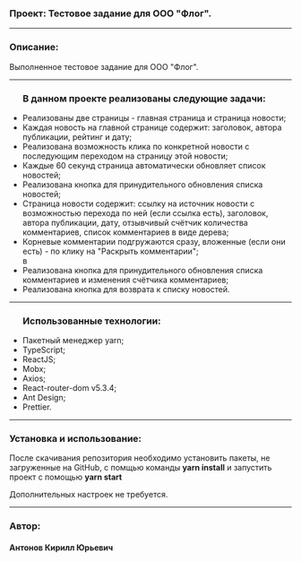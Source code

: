 <h3>Проект: Тестовое задание для ООО "Флог".</h3> 


<hr/>

<h3>Описание:</h3>
<p>Выполненное тестовое задание для ООО "Флог".</p>

<hr/>

<ul>
  <h3>В данном проекте реализованы следующие задачи:</h3>
  <li>Реализованы две страницы - главная страница и страница новости;</li>
  <li>Каждая новость на главной странице содержит: заголовок, автора публикации, рейтинг и дату;</li>
  <li>Реализована возможность клика по конкретной новости с последующим переходом на страницу этой новости;</li>
  <li>Каждые 60 секунд страница автоматически обновляет список новостей;</li>
  <li>Реализована кнопка для принудительного обновления списка новостей;</li>
  <li>Страница новости содержит: ссылку на источник новости с возможностью перехода по ней (если ссылка есть), заголовок, автора публикации, дату, отзывчивый счётчик количества комментариев, список комментариев в виде дерева; </li>
  <li>Корневые комментарии подгружаются сразу, вложенные (если они есть) - по клику на "Раскрыть комментарии";</li>в
  <li>Реализована кнопка для принудительного обновления списка комментариев и изменения счётчика комментариев;</li>
  <li>Реализована кнопка для возврата к списку новостей.</li>
</ul>

<hr/>

<ul>
  <h3>Использованные технологии:</h3>
  <li>Пакетный менеджер yarn;</li>
  <li>TypeScript;</li>
  <li>ReactJS;</li>
  <li>Mobx;</li>
  <li>Axios;</li>
  <li>React-router-dom v5.3.4;</li>
  <li>Ant Design;</li>
  <li>Prettier.</li>


</ul>

<hr/>

<h3>Установка и использование:</h3>
<p>После скачивания репозитория необходимо установить пакеты, не загруженные на GitHub, c помщью команды <strong>yarn install</strong> и запустить проект с помощью <strong>yarn start</strong> 
<p>Дополнительных настроек не требуется.</p>
</p>



<hr/>

<h3>Автор:</h3>
<h4>Антонов Кирилл Юрьевич </h4>


 
 
